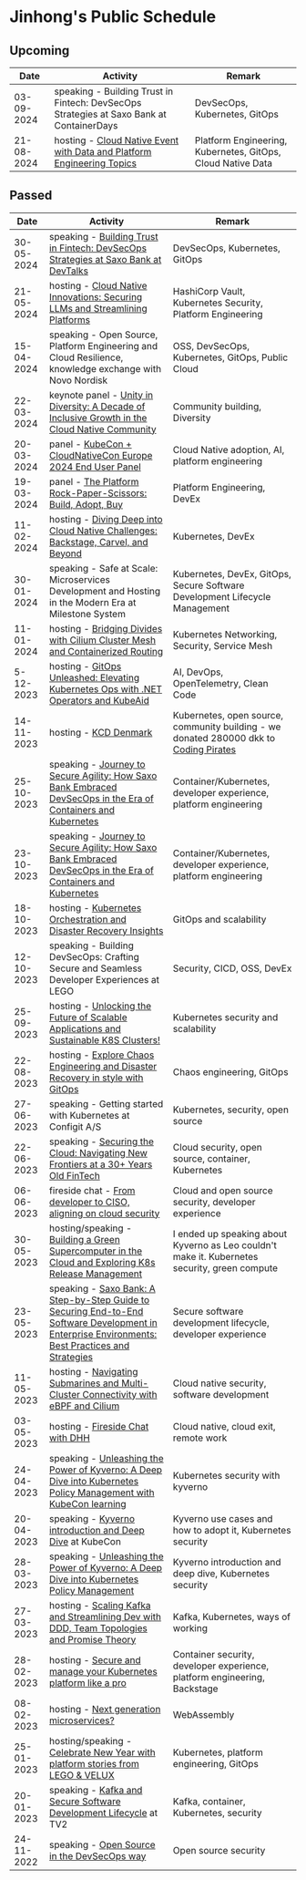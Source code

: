 # Jinhong's Public Schedule

## Upcoming

|  Date | Activity | Remark |
|---|---|---|
| 03-09-2024 | speaking - Building Trust in Fintech: DevSecOps Strategies at Saxo Bank at ContainerDays | DevSecOps, Kubernetes, GitOps |
| 21-08-2024 | hosting - [Cloud Native Event with Data and Platform Engineering Topics](https://www.meetup.com/cloud-native-copenhagen/) | Platform Engineering, Kubernetes, GitOps, Cloud Native Data |

## Passed

| Date | Activity | Remark |
|---|---|---|
| 30-05-2024 | speaking - [Building Trust in Fintech: DevSecOps Strategies at Saxo Bank at DevTalks](https://www.devtalks.ro/agenda/8-day-2#devops-stage) | DevSecOps, Kubernetes, GitOps |
| 21-05-2024 | hosting - [Cloud Native Innovations: Securing LLMs and Streamlining Platforms](https://www.meetup.com/cloud-native-copenhagen/events/300518582/) | HashiCorp Vault, Kubernetes Security, Platform Engineering |
| 15-04-2024 | speaking - Open Source, Platform Engineering and Cloud Resilience, knowledge exchange with Novo Nordisk | OSS, DevSecOps, Kubernetes, GitOps, Public Cloud |
| 22-03-2024 | keynote panel - [Unity in Diversity: A Decade of Inclusive Growth in the Cloud Native Community](https://www.youtube.com/watch?v=vwZANXuYdRI&t=728s&ab_channel=CNCF%5BCloudNativeComputingFoundation%5D) | Community building, Diversity |
| 20-03-2024 | panel - [KubeCon + CloudNativeCon Europe 2024 End User Panel](https://diginomica.com/kubecon-cloudnativecon-why-engineers-challenge-getting-everyone-speaking-same-language-ai) | Cloud Native adoption, AI, platform engineering |
| 19-03-2024 | panel - [The Platform Rock-Paper-Scissors: Build, Adopt, Buy](https://www.youtube.com/watch?v=yX2ZlB-Y_ug&ab_channel=CNCF%5BCloudNativeComputingFoundation%5D) | Platform Engineering, DevEx |
| 11-02-2024 | hosting - [Diving Deep into Cloud Native Challenges: Backstage, Carvel, and Beyond](https://www.meetup.com/cloud-native-copenhagen/events/298379906/) | Kubernetes, DevEx |
| 30-01-2024 | speaking - Safe at Scale: Microservices Development and Hosting in the Modern Era at Milestone System | Kubernetes, DevEx, GitOps, Secure Software Development Lifecycle Management |
| 11-01-2024 | hosting - [Bridging Divides with Cilium Cluster Mesh and Containerized Routing](https://www.meetup.com/cloud-native-copenhagen/events/297996197/) | Kubernetes Networking, Security, Service Mesh |
| 5-12-2023 | hosting - [GitOps Unleashed: Elevating Kubernetes Ops with .NET Operators and KubeAid](https://www.meetup.com/cloud-native-copenhagen/events/297264700/) | AI, DevOps, OpenTelemetry, Clean Code |
| 14-11-2023  | hosting - [KCD Denmark](https://kcddenmark.dk/)  | Kubernetes, open source, community building - we donated 280000 dkk to [Coding Pirates](https://codingpirates.dk/)  |
| 25-10-2023  | speaking - [Journey to Secure Agility: How Saxo Bank Embraced DevSecOps in the Era of Containers and Kubernetes](https://www.thedevopsconference.com/copenhagen)  | Container/Kubernetes, developer experience, platform engineering  |
| 23-10-2023  | speaking - [Journey to Secure Agility: How Saxo Bank Embraced DevSecOps in the Era of Containers and Kubernetes](https://www.thedevopsconference.com/stockholm)  | Container/Kubernetes, developer experience, platform engineering  |
| 18-10-2023 | hosting - [Kubernetes Orchestration and Disaster Recovery Insights](https://www.meetup.com/cloud-native-copenhagen/events/296513541/) | GitOps and scalability |
| 12-10-2023 | speaking - Building DevSecOps: Crafting Secure and Seamless Developer Experiences at LEGO | Security, CICD, OSS, DevEx |
| 25-09-2023 | hosting - [Unlocking the Future of Scalable Applications and Sustainable K8S Clusters!](https://www.meetup.com/cloud-native-copenhagen/events/295346311/) | Kubernetes security and scalability |
| 22-08-2023 | hosting - [Explore Chaos Engineering and Disaster Recovery in style with GitOps](https://www.meetup.com/cloud-native-copenhagen/events/294624225/) | Chaos engineering, GitOps |
| 27-06-2023  | speaking - Getting started with Kubernetes at Configit A/S | Kubernetes, security, open source  |
| 22-06-2023 | speaking - [Securing the Cloud: Navigating New Frontiers at a 30+ Years Old FinTech](https://www.eficode.com/events/devops-experience-group-in-denmark-4)                                                                                       | Cloud security, open source, container, Kubernetes                                            |
| 06-06-2023 | fireside chat - [From developer to CISO, aligning on cloud security](https://www.linkedin.com/events/fromdevelopertociso-aligningonc7060244900050526208/comments/)                                                                              | Cloud and open source security, developer experience                                          |
| 30-05-2023 | hosting/speaking - [Building a Green Supercomputer in the Cloud and Exploring K8s Release Management](https://www.meetup.com/cloud-native-copenhagen/events/293189157/)                                                                         | I ended up speaking about Kyverno as Leo couldn't make it. Kubernetes security, green compute |
| 23-05-2023 | speaking - [Saxo Bank: A Step-by-Step Guide to Securing End-to-End Software Development in Enterprise Environments: Best Practices and Strategies](https://www.idc.com/eu/events/70477-idc-devops-forum#section_10)                             | Secure software development lifecycle, developer experience                                   |
| 11-05-2023 | hosting - [Navigating Submarines and Multi-Cluster Connectivity with eBPF and Cilium](https://www.meetup.com/cloud-native-copenhagen/events/293111471)                                                                                          | Cloud native security, software development                                                   |
| 03-05-2023 | hosting - [Fireside Chat with DHH](https://www.youtube.com/watch?v=Ox6GmCBdVrU&ab_channel=CloudNativeNordics)                                                                                                                                   | Cloud native, cloud exit, remote work                                                         |
| 24-04-2023 | speaking - [Unleashing the Power of Kyverno: A Deep Dive into Kubernetes Policy Management with KubeCon learning](https://community.cncf.io/events/details/cncf-aarhus-presents-story-about-deployments-how-to-secure-kubernetes-with-kyverno/) | Kubernetes security with kyverno                                                              |
| 20-04-2023 | speaking - [Kyverno introduction and Deep Dive](https://kccnceu2023.sched.com/event/17682faa97e490efdcfbcd810900039b) at KubeCon                                                                                                                | Kyverno use cases and how to adopt it, Kubernetes security                                    |
| 28-03-2023 | speaking -  [Unleashing the Power of Kyverno: A Deep Dive into Kubernetes Policy Management](https://community.cncf.io/events/details/cncf-aalborg-presents-security-with-kyverno-gitops-in-a-regulated-environment/)                           | Kyverno introduction and deep dive, Kubernetes security                                       |
| 27-03-2023 | hosting - [Scaling Kafka and Streamlining Dev with DDD, Team Topologies and Promise Theory](https://www.meetup.com/cloud-native-copenhagen/events/292017986/)                                                                                   | Kafka, Kubernetes, ways of working                                                            |
| 28-02-2023 | hosting - [Secure and manage your Kubernetes platform like a pro](https://www.meetup.com/cloud-native-copenhagen/events/290854108/)                                                                                                             | Container security, developer experience, platform engineering, Backstage                     |
| 08-02-2023 | hosting - [Next generation microservices?](https://www.meetup.com/cloud-native-copenhagen/events/291072443/)                                                                                                                                    | WebAssembly                                                                                   |
| 25-01-2023 | hosting/speaking - [Celebrate New Year with platform stories from LEGO & VELUX](https://community.cncf.io/events/details/cncf-copenhagen-presents-celebrate-new-year-with-platform-stories-from-lego-velux/purchased/e47a11bd5c4b4838bd6d3d7929d04fac)                                                                                               | Kubernetes, platform engineering, GitOps                                                      |
| 20-01-2023| speaking - [Kafka and Secure Software Development Lifecycle](https://www.linkedin.com/posts/jbrejnholt_karpenter-kubernetes-security-activity-7023005459259256832-8TwG/?utm_source=share&utm_medium=member_desktop) at TV2 | Kafka, container, Kubernetes, security |
| 24-11-2022 | speaking - [Open Source in the DevSecOps way](https://www.idc.com/eu/events/70134-idc-future-of-infrastructure-2022#category_10) | Open source security |
